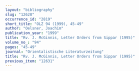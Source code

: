 ```yaml
---
layout: "bibliography"
slug: "12628"
occurrence_id: "2819"
short_title: "OLZ 94 (1999), 45-49"
author: "Oelsner, Joachim"
publication_year: "1999"
title: "Rv. J. McGinnis, Letter Orders from Sippar (1995)"
volume_no_: "94"
pages: "45-49"
journal: "Orientalistische Literaturzeitung"
title: "Rv. J. McGinnis, Letter Orders from Sippar (1995)"
previous_item: "12631"
---
```

